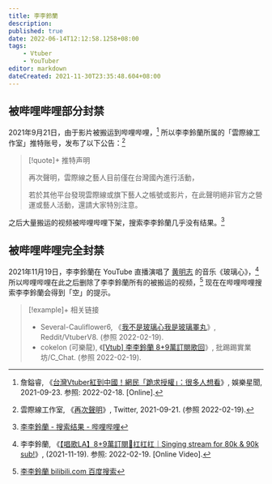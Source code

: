 ```yaml
---
title: 李李鈴蘭
description:
published: true
date: 2022-06-14T12:12:58.1258+08:00
tags:
    - Vtuber
    - YouTuber
editor: markdown
dateCreated: 2021-11-30T23:35:48.604+08:00
---
```


## 被哔哩哔哩部分封禁

2021年9月21日，由于影片被搬运到哔哩哔哩，[^223] 所以李李鈴蘭所属的「雲際線工作室」推特账号，发布了以下公告：[^14400]

[^223]: 詹鎰睿, 《[台灣Vtuber紅到中國！網民「跪求授權」：很多人想看](https://star.setn.com/news/1002232)》, 娛樂星聞, 2021-09-23. 参照: 2022-02-18. [Online].

[^14400]: 雲際線工作室, 《[再次聲明](https://twitter.com/CloudhorizonSt/status/1440013546280996865)》, Twitter, 2021-09-21. (参照 2022-02-19).

> [!quote]+ 推特声明
>
> 再次聲明，雲際線之藝人目前僅在台灣國內進行活動，
>
> 若於其他平台發現雲際線或旗下藝人之帳號或影片，在此聲明絕非官方之營運或藝人活動，還請大家特別注意。

之后大量搬运的视频被哔哩哔哩下架，搜索李李鈴蘭几乎没有结果。[^llss]

[^llss]: [李李鈴蘭 - 搜索结果 - 哔哩哔哩](https://web.archive.org/web/20211115045115/https://search.bilibili.com/all?keyword=李李鈴蘭)

## 被哔哩哔哩完全封禁

2021年11月19日，李李鈴蘭在 YouTube 直播演唱了 [黄明志](/people/黄明志.md) 的音乐《玻璃心》，[^8+9] 所以哔哩哔哩在此之后删除了李李鈴蘭所有的被搬运的视频，[^F-8] 现在在哔哩哔哩搜索李李鈴蘭会得到「空」的提示。

[^8+9]: 李李鈴蘭, 《[【唱歌LA】8+9萬訂閱🐺扛扛扛｜Singing stream for 80k & 90k sub!](https://www.youtube.com/watch?v=C6qvgBfXJv0)》, (2021-11-19). 参照: 2022-02-19. [Online Video].

[^F-8]: [李李鈴蘭 bilibili.com 百度搜索](https://web.archive.org/web/20211130160508/https://www.baidu.com/s?ie=UTF-8&wd=李李鈴蘭+bilibili.com)

> [!example]+ 相关链接
>
> + Several-Cauliflower6, 《[我不是玻璃心我是玻璃睪丸](https://web.archive.org/web/20211126104630/https://old.reddit.com/r/VtuberV8/comments/qxhoum/我不是玻璃心我是玻璃睪丸/)》, Reddit/VtuberV8. (参照 2022-02-19).
> + cokelon (可樂龍), 《[[Vtub] 李李鈴蘭 8+9萬訂閱歌回](https://web.archive.org/web/20211130161435/https://www.ptt.cc/bbs/C_Chat/M.1637323307.A.7AC.html)》, 批踢踢實業坊/C_Chat. (参照 2022-02-19).
